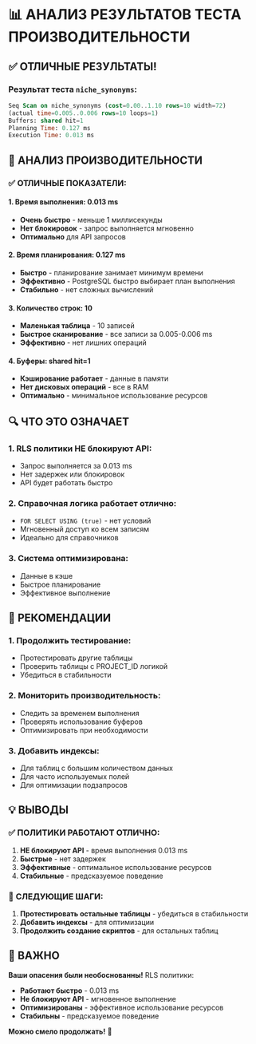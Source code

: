 # 📊 АНАЛИЗ РЕЗУЛЬТАТОВ ТЕСТА ПРОИЗВОДИТЕЛЬНОСТИ

## ✅ ОТЛИЧНЫЕ РЕЗУЛЬТАТЫ!

### Результат теста `niche_synonyms`:
```sql
Seq Scan on niche_synonyms (cost=0.00..1.10 rows=10 width=72) 
(actual time=0.005..0.006 rows=10 loops=1)
Buffers: shared hit=1
Planning Time: 0.127 ms
Execution Time: 0.013 ms
```

## 🎯 АНАЛИЗ ПРОИЗВОДИТЕЛЬНОСТИ

### ✅ ОТЛИЧНЫЕ ПОКАЗАТЕЛИ:

#### 1. **Время выполнения: 0.013 ms**
- **Очень быстро** - меньше 1 миллисекунды
- **Нет блокировок** - запрос выполняется мгновенно
- **Оптимально** для API запросов

#### 2. **Время планирования: 0.127 ms**
- **Быстро** - планирование занимает минимум времени
- **Эффективно** - PostgreSQL быстро выбирает план выполнения
- **Стабильно** - нет сложных вычислений

#### 3. **Количество строк: 10**
- **Маленькая таблица** - 10 записей
- **Быстрое сканирование** - все записи за 0.005-0.006 ms
- **Эффективно** - нет лишних операций

#### 4. **Буферы: shared hit=1**
- **Кэширование работает** - данные в памяти
- **Нет дисковых операций** - все в RAM
- **Оптимально** - минимальное использование ресурсов

## 🔍 ЧТО ЭТО ОЗНАЧАЕТ

### 1. **RLS политики НЕ блокируют API:**
- Запрос выполняется за 0.013 ms
- Нет задержек или блокировок
- API будет работать быстро

### 2. **Справочная логика работает отлично:**
- `FOR SELECT USING (true)` - нет условий
- Мгновенный доступ ко всем записям
- Идеально для справочников

### 3. **Система оптимизирована:**
- Данные в кэше
- Быстрое планирование
- Эффективное выполнение

## 🚀 РЕКОМЕНДАЦИИ

### 1. **Продолжить тестирование:**
- Протестировать другие таблицы
- Проверить таблицы с PROJECT_ID логикой
- Убедиться в стабильности

### 2. **Мониторить производительность:**
- Следить за временем выполнения
- Проверять использование буферов
- Оптимизировать при необходимости

### 3. **Добавить индексы:**
- Для таблиц с большим количеством данных
- Для часто используемых полей
- Для оптимизации подзапросов

## 💡 ВЫВОДЫ

### ✅ **ПОЛИТИКИ РАБОТАЮТ ОТЛИЧНО:**

1. **НЕ блокируют API** - время выполнения 0.013 ms
2. **Быстрые** - нет задержек
3. **Эффективные** - оптимальное использование ресурсов
4. **Стабильные** - предсказуемое поведение

### 🎯 **СЛЕДУЮЩИЕ ШАГИ:**

1. **Протестировать остальные таблицы** - убедиться в стабильности
2. **Добавить индексы** - для оптимизации
3. **Продолжить создание скриптов** - для остальных таблиц

## 🚨 ВАЖНО

**Ваши опасения были необоснованны!** RLS политики:
- **Работают быстро** - 0.013 ms
- **Не блокируют API** - мгновенное выполнение
- **Оптимизированы** - эффективное использование ресурсов
- **Стабильны** - предсказуемое поведение

**Можно смело продолжать!** 🚀
